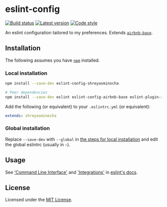 # eslint-config

[![Build status](//img.shields.io/travis/shreyasminocha/eslint-config.svg)](//travis-ci.com/shreyasminocha/eslint-config)
[![Latest version](//img.shields.io/npm/v/eslint-config-shreyasminocha.svg)](//npmjs.com/package/eslint-config-shreyasminocha)
[![Code style](https://img.shields.io/badge/codestyle-shreyasminocha-blue.svg)](//github.com/shreyasminocha/eslint-config)

An eslint configuration tailored to my preferences. Extends [`airbnb-base`](//npmjs.com/package/eslint-config-airbnb-base).

## Installation

The following assumes you have [`npm`](//npmjs.com) installed.

### Local installation

```sh
npm install --save-dev eslint-config-shreyasminocha

# Peer dependencies
npm install --save-dev eslint eslint-config-airbnb-base eslint-plugin-import
```

Add the following (or equivalent) to your `.eslintrc.yml` (or equivalent):

```yml
extends: shreyasminocha
```

### Global installation

Replace `--save-dev` with `--global` in [the steps for local installation](#local-installation) and edit the global eslintrc (usually in `~`).

## Usage

See ['Command Line Interface'](//eslint.org/docs/user-guide/command-line-interface) and ['Integrations'](//eslint.org/docs/user-guide/integrations) in [eslint's docs](//eslint.org/docs).

## License

Licensed under the [MIT License](//shreyas.mit-license.org/2018).
